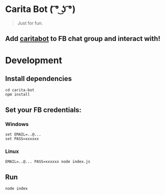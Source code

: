 # Carita Bot ( ͡° ͜ʖ ͡°)

> Just for fun.

## Add [caritabot](https://www.facebook.com/profile.php?id=100011311537652&fref=ts) to FB chat group and interact with!

# Development
## Install dependencies

    cd carita-bot
    npm install

## Set your FB credentials:
### Windows

 	set EMAIL=..@...
 	set PASS=xxxxxx

### Linux

    EMAIL=..@... PASS=xxxxxx node index.js

## Run

    node index


